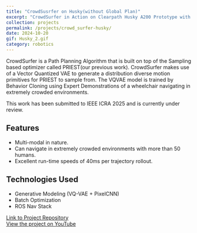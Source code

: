 ```yaml
---
title: "CrowdSusrfer on Husky(without Global Plan)"
excerpt: "CrowdSurfer in Action on Clearpath Husky A200 Prototype with pure local planning"
collection: projects
permalink: /projects/crowd_surfer-husky/
date: 2024-10-20
gif: Husky_2.gif
category: robotics
---
```


CrowdSurfer is a Path Planning Algorithm that is built on top of the Sampling based optimizer called PRIEST(our previous work). CrowdSurfer makes use of a Vector Quantized VAE to generate a distribution diverse motion primitives for PRIEST to sample from. The VQVAE model is trained by Behavior Cloning using Expert Demonstrations of a wheelchair navigating in extremely crowded environments. 

This work has been submitted to IEEE ICRA 2025 and is currently under review.

## Features

- Multi-modal in nature.
- Can navigate in extremely crowded environments with more than 50 humans.
- Excellent run-time speeds of 40ms per trajectory rollout.

## Technologies Used

- Generative Modeling (VQ-VAE + PixelCNN)
- Batch Optimization
- ROS Nav Stack

[Link to Project Repository](https://github.com/Smart-Wheelchair-RRC/CrowdSurfer)\
[View the project on YouTube](https://www.youtube.com/watch?v=KdJvIh54vG0)